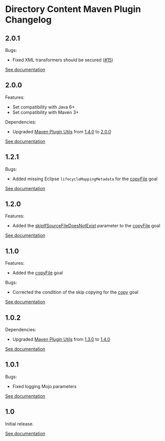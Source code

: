 # Directory Content Maven Plugin Changelog

## 2.0.1
Bugs:
* Fixed XML transformers should be secured ([#15](https://github.com/gabrysbiz/directory-content-maven-plugin/issues/15))

[See documentation](http://directory-content-maven-plugin.projects.gabrys.biz/2.0.1/)

## 2.0.0
Features:
* Set compatibility with Java 6+
* Set compatibility with Maven 3+

Dependencies:
* Upgraded [Maven Plugin Utils](http://maven-plugin-utils.projects.gabrys.biz/) from [1.4.0](http://maven-plugin-utils.projects.gabrys.biz/1.4.0/) to [2.0.0](http://maven-plugin-utils.projects.gabrys.biz/2.0.0/)

[See documentation](http://directory-content-maven-plugin.projects.gabrys.biz/2.0.0/)

## 1.2.1
Bugs:
* Added missing Eclipse `lifecycleMappingMetadata` for the [copyFile](http://directory-content-maven-plugin.projects.gabrys.biz/1.2.1/copyFile-mojo.html) goal

[See documentation](http://directory-content-maven-plugin.projects.gabrys.biz/1.2.1/)

## 1.2.0
Features:
* Added the [skipIfSourceFileDoesNotExist](http://directory-content-maven-plugin.projects.gabrys.biz/1.2.0/copyFile-mojo.html#skipIfSourceFileDoesNotExist) parameter to the [copyFile](http://directory-content-maven-plugin.projects.gabrys.biz/1.2.0/copyFile-mojo.html) goal

[See documentation](http://directory-content-maven-plugin.projects.gabrys.biz/1.2.0/)

## 1.1.0
Features:
* Added the [copyFile](http://directory-content-maven-plugin.projects.gabrys.biz/1.1.0/copyFile-mojo.html) goal

Bugs:
* Corrected the condition of the skip copying for the [copy](http://directory-content-maven-plugin.projects.gabrys.biz/1.1.0/copy-mojo.html) goal

[See documentation](http://directory-content-maven-plugin.projects.gabrys.biz/1.1.0/)

## 1.0.2
Dependencies:
* Upgraded [Maven Plugin Utils](http://maven-plugin-utils.projects.gabrys.biz/) from [1.3.0](http://maven-plugin-utils.projects.gabrys.biz/1.3.0/) to [1.4.0](http://maven-plugin-utils.projects.gabrys.biz/1.4.0/)

[See documentation](http://directory-content-maven-plugin.projects.gabrys.biz/1.0.2/)

## 1.0.1
Bugs:
* Fixed logging Mojo parameters

[See documentation](http://directory-content-maven-plugin.projects.gabrys.biz/1.0.1/)

## 1.0
Initial release.

[See documentation](http://directory-content-maven-plugin.projects.gabrys.biz/1.0/)